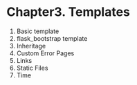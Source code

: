 # Chapter3. Templates
1. Basic template
2. flask_bootstrap template
3. Inheritage
4. Custom Error Pages
5. Links
6. Static Files
7. Time